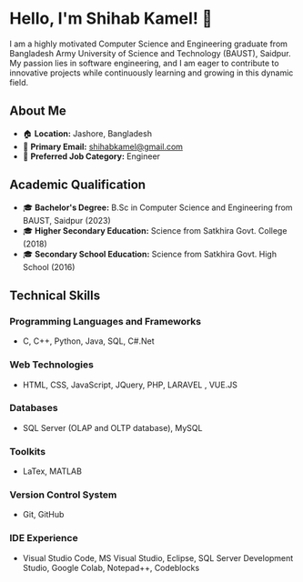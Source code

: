 # Hello, I'm Shihab Kamel! 👋

I am a highly motivated Computer Science and Engineering graduate from Bangladesh Army University of Science and Technology (BAUST), Saidpur. My passion lies in software engineering, and I am eager to contribute to innovative projects while continuously learning and growing in this dynamic field.

## About Me

- 🏠 **Location:** Jashore, Bangladesh
- 📧 **Primary Email:** shihabkamel@gmail.com
- 💼 **Preferred Job Category:** Engineer

## Academic Qualification

- 🎓 **Bachelor's Degree:** B.Sc in Computer Science and Engineering from BAUST, Saidpur (2023)
- 🎓 **Higher Secondary Education:** Science from Satkhira Govt. College (2018)
- 🎓 **Secondary School Education:** Science from Satkhira Govt. High School (2016)

## Technical Skills

### Programming Languages and Frameworks
- C, C++, Python, Java, SQL, C#.Net

### Web Technologies
- HTML, CSS, JavaScript, JQuery, PHP, LARAVEL , VUE.JS

### Databases
- SQL Server (OLAP and OLTP database), MySQL

### Toolkits
- LaTex, MATLAB

### Version Control System
- Git, GitHub

### IDE Experience
- Visual Studio Code, MS Visual Studio, Eclipse, SQL Server Development Studio, Google Colab, Notepad++, Codeblocks

